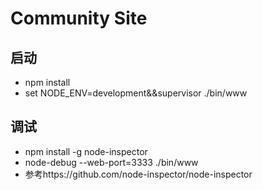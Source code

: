 # Community Site

## 启动

*   npm install
*   set NODE_ENV=development&&supervisor ./bin/www

## 调试

*   npm install -g node-inspector
*   node-debug --web-port=3333 ./bin/www
*   参考https://github.com/node-inspector/node-inspector
